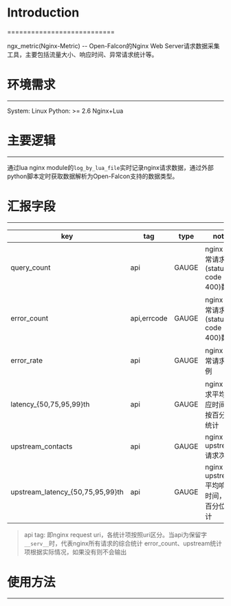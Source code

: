 # Introduction
===========================

ngx_metric(Nginx-Metric) -- Open-Falcon的Nginx Web Server请求数据采集工具，主要包括流量大小、响应时间、异常请求统计等。

# 环境需求
--------------------------

System: Linux
Python: >= 2.6
Nginx+Lua

# 主要逻辑
--------------------------

通过lua nginx module的`log_by_lua_file`实时记录nginx请求数据，通过外部python脚本定时获取数据解析为Open-Falcon支持的数据类型。

# 汇报字段
--------------------------

|key|tag|type|note|
|---|---|---|---|
|query_count|api|GAUGE|nginx 正常请求(status code < 400)数量|
|error_count|api,errcode|GAUGE|nginx 异常请求(status code >= 400)数量|
|error_rate|api|GAUGE|nginx 异常请求比例|
|latency_{50,75,95,99}th|api|GAUGE|nginx 请求平均响应时间，按百分位统计|
|upstream_contacts|api|GAUGE|nginx upstream 请求次数|
|upstream_latency_{50,75,95,99}th|api|GAUGE|nginx upstream平均响应时间，按百分位统计|

> api tag: 即nginx request uri，各统计项按照uri区分。当api为保留字`__serv__`时，代表nginx所有请求的综合统计
> error_count、upstream统计项根据实际情况，如果没有则不会输出

# 使用方法
------------------------
